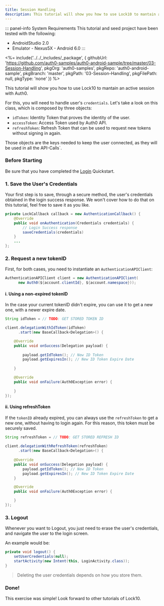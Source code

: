```yaml
---
title: Session Handling
description: This tutorial will show you how to use Lock10 to mantain a session connected.
---
```


::: panel-info System Requirements
This tutorial and seed project have been tested with the following:

* AndroidStudio 2.0
* Emulator - Nexus5X - Android 6.0 
:::

<%= include('../../_includes/_package', {
  githubUrl: 'https://github.com/auth0-samples/auth0-android-sample/tree/master/03-Session-Handling',
  pkgOrg: 'auth0-samples',
  pkgRepo: 'auth0-android-sample',
  pkgBranch: 'master',
  pkgPath: '03-Session-Handling',
  pkgFilePath: null,
  pkgType: 'none'
}) %>

This tutorial will show you how to use Lock10 to mantain an active session with Auth0.

For this, you will need to handle user's ``credentials``. Let's take a look on this class, which is composed by three objects:

* ``idToken``: Identity Token that proves the identity of the user.
* ``accessToken``: Access Token used by Auth0 API.
* ``refreshToken``: Refresh Token that can be used to request new tokens without signing in again.

Those objects are the keys needed to keep the user connected, as they will be used in all the API-Calls`.

### Before Starting

Be sure that you have completed the [Login](01-login.md) Quickstart.

### 1. Save the User's Credentials

Your first step is to save, through a secure method, the user's credentials obtained in the login success response. We won't cover how to do that on this tutorial, feel free to save it as you like.

```java
private LockCallback callback = new AuthenticationCallback() {
	@Override
	public void onAuthentication(Credentials credentials) {
		// Login Success response
		saveCredentials(credentials)
	}
	...
};
```

 
### 2. Request a new tokenID

First, for both cases, you need to instantiate an `AuthenticationAPIClient`:

```java
AuthenticationAPIClient client = new AuthenticationAPIClient(
      new Auth0(${account.clientId}, ${account.namespace}));
```

#### i. Using a non-expired tokenID

In the case your current tokenID didn't expire, you can use it to get a new one, with a newer expire date.

```java
String idToken = // TODO: GET STORED TOKEN ID

client.delegationWithIdToken(idToken)
      .start(new BaseCallback<Delegation>() {

	@Override
	public void onSuccess(Delegation payload) {
            
		payload.getIdToken(); // New ID Token
		payload.getExpiresIn(); // New ID Token Expire Date
            
	}

	@Override
	public void onFailure(Auth0Exception error) {
		
	}
});
```         

#### ii. Using refreshToken

If the ``tokenID`` already expired, you can always use the ``refreshToken`` to get a new one, without having to login again. For this reason, this token must be securely saved.

```java
String refreshToken = // TODO: GET STORED REFRESH ID
        
client.delegationWithRefreshToken(refreshToken)
      .start(new BaseCallback<Delegation>() {
      
	@Override
	public void onSuccess(Delegation payload) {
		payload.getIdToken(); // New ID Token
		payload.getExpiresIn(); // New ID Token Expire Date
	}

	@Override
	public void onFailure(Auth0Exception error) {

	}
});
```                

        
### 3. Logout

Whenever you want to Logout, you just need to erase the user's credentials, and navigate the user to the login screen.

An example would be:

```java
private void logout() {
	setUserCredentials(null); 
	startActivity(new Intent(this, LoginActivity.class));
}
```

> Deleting the user credentials depends on how you store them. 

### Done!

This exercise was simple! Look forward to other tutorials of Lock10.

